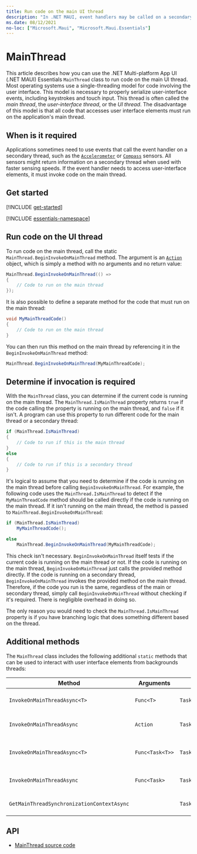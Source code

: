```yaml
---
title: Run code on the main UI thread
description: "In .NET MAUI, event handlers may be called on a secondary thread. The MainThread class allows an application to run code on the main UI thread. This article describes how to use the MainThread class."
ms.date: 08/12/2021
no-loc: ["Microsoft.Maui", "Microsoft.Maui.Essentials"]
---
```


# MainThread

This article describes how you can use the .NET Multi-platform App UI (.NET MAUI) Essentials `MainThread` class to run code on the main UI thread. Most operating systems use a single-threading model for code involving the user interface. This model is necessary to properly serialize user-interface events, including keystrokes and touch input. This thread is often called the _main thread_, the _user-interface thread_, or the _UI thread_. The disadvantage of this model is that all code that accesses user interface elements must run on the application's main thread.

## When is it required

Applications sometimes need to use events that call the event handler on a secondary thread, such as the [`Accelerometer`](../sensors/index.md#accelerometer) or [`Compass`](../sensors/index.md#compass) sensors. All sensors might return information on a secondary thread when used with faster sensing speeds. If the event handler needs to access user-interface elements, it must invoke code on the main thread.

## Get started

[!INCLUDE [get-started](../includes/get-started.md)]

[!INCLUDE [essentials-namespace](../includes/essentials-namespace.md)]

## Run code on the UI thread

To run code on the main thread, call the static `MainThread.BeginInvokeOnMainThread` method. The argument is an [`Action`](xref:System.Action) object, which is simply a method with no arguments and no return value:

```csharp
MainThread.BeginInvokeOnMainThread(() =>
{
    // Code to run on the main thread
});
```

It is also possible to define a separate method for the code that must run on the main thread:

```csharp
void MyMainThreadCode()
{
    // Code to run on the main thread
}
```

You can then run this method on the main thread by referencing it in the `BeginInvokeOnMainThread` method:

```csharp
MainThread.BeginInvokeOnMainThread(MyMainThreadCode);
```

## Determine if invocation is required

With the `MainThread` class, you can determine if the current code is running on the main thread. The `MainThread.IsMainThread` property returns `true` if the code calling the property is running on the main thread, and `false` if it isn't. A program can use this property to run different code for the main thread or a secondary thread:

```csharp
if (MainThread.IsMainThread)
{
    // Code to run if this is the main thread
}
else
{
    // Code to run if this is a secondary thread
}
```

It's logical to assume that you need to determine if the code is running on the main thread before calling `BeginInvokeOnMainThread`. For example, the following code uses the `MainThread.IsMainThread` to detect if the `MyMainThreadCode` method should be called directly if the code is running on the main thread. If it isn't running on the main thread, the method is passed to `MainThread.BeginInvokeOnMainThread`:

```csharp
if (MainThread.IsMainThread)
    MyMainThreadCode();

else
    MainThread.BeginInvokeOnMainThread(MyMainThreadCode);
```

This check isn't necessary. `BeginInvokeOnMainThread` itself tests if the current code is running on the main thread or not. If the code is running on the main thread, `BeginInvokeOnMainThread` just calls the provided method directly. If the code is running on a secondary thread, `BeginInvokeOnMainThread` invokes the provided method on the main thread. Therefore, if the code you run is the same, regardless of the main or secondary thread, simply call `BeginInvokeOnMainThread` without checking if it's required. There is negligible overhead in doing so.

The only reason you would need to check the `MainThread.IsMainThread` property is if you have branching logic that does something different based on the thread.

## Additional methods

The `MainThread` class includes the following additional `static` methods that can be used to interact with user interface elements from backgrounds threads:

| Method                       | Arguments       | Returns   | Purpose                                                                     |
|------------------------------|-----------------|-----------|-----------------------------------------------------------------------------|
| `InvokeOnMainThreadAsync<T>` | `Func<T>`       | `Task<T>` | Invokes a `Func<T>` on the main thread, and waits for it to complete.       |
| `InvokeOnMainThreadAsync`    | `Action`        | `Task`    | Invokes an `Action` on the main thread, and waits for it to complete.       |
| `InvokeOnMainThreadAsync<T>` | `Func<Task<T>>` | `Task<T>` | Invokes a `Func<Task<T>>` on the main thread, and waits for it to complete. |
| `InvokeOnMainThreadAsync`    | `Func<Task>`    | `Task`    | Invokes a `Func<Task>` on the main thread, and waits for it to complete.    |
| `GetMainThreadSynchronizationContextAsync` |                 | `Task<SynchronizationContext>` | Returns the `SynchronizationContext` for the main thread.                   |

## API

- [MainThread source code](https://github.com/dotnet/maui/tree/main/src/Essentials/src/MainThread)
<!-- - [MainThread API documentation](xref:Microsoft.Maui.Essentials.MainThread)-->
